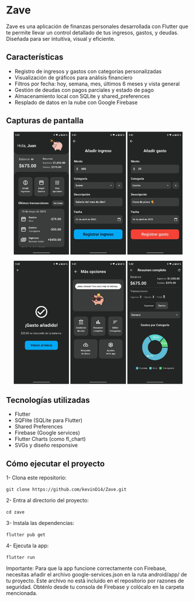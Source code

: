 # Zave
Zave es una aplicación de finanzas personales desarrollada con Flutter que te permite llevar un control detallado de tus ingresos, gastos, y deudas. Diseñada para ser intuitiva, visual y eficiente.

## Características

- Registro de ingresos y gastos con categorías personalizadas
- Visualización de gráficos para análisis financiero
- Filtros por fecha: hoy, semana, mes, últimos 6 meses y vista general
- Gestión de deudas con pagos parciales y estado de pago
- Almacenamiento local con SQLite y shared_preferences
- Resplado de datos en la nube con Google Firebase

## Capturas de pantalla

<p align="center">
  <img src="assets/screenshots/img1.jpg" width="30%">
  <img src="assets/screenshots/img2.jpg" width="30%">
  <img src="assets/screenshots/img3.jpg" width="30%">
</p>
<p align="center">
  <img src="assets/screenshots/img4.jpg" width="30%">
  <img src="assets/screenshots/img 5.jpg" width="30%">
  <img src="assets/screenshots/img6.jpg" width="30%">
</p>

## Tecnologías utilizadas

- Flutter
- SQFlite (SQLite para Flutter)
- Shared Preferences
- Firebase (Google services)
- Flutter Charts (como fl_chart)
- SVGs y diseño responsive

## Cómo ejecutar el proyecto

1- Clona este repositorio:

`git clone https://github.com/kevinD14/Zave.git`

2- Entra al directorio del proyecto:

`cd zave`

3- Instala las dependencias:

`flutter pub get`

4- Ejecuta la app:

`flutter run`

Importante: Para que la app funcione correctamente con Firebase, necesitas añadir el archivo google-services.json en la ruta android/app/ de tu proyecto.
Este archivo no está incluido en el repositorio por razones de seguridad.
Obténlo desde tu consola de Firebase y colócalo en la carpeta mencionada.
